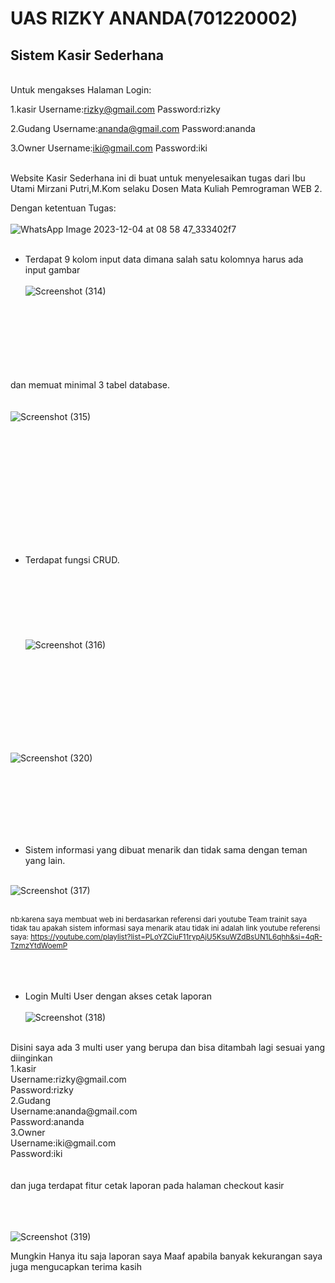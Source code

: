 

# UAS RIZKY ANANDA(701220002) <br>
## Sistem Kasir Sederhana 

<br>
Untuk mengakses Halaman Login:

1.kasir
Username:rizky@gmail.com
Password:rizky

2.Gudang
Username:ananda@gmail.com
Password:ananda

3.Owner
Username:iki@gmail.com
Password:iki
<br>
<br>
<p>Website Kasir Sederhana ini di buat untuk menyelesaikan tugas dari Ibu Utami Mirzani Putri,M.Kom selaku Dosen Mata Kuliah Pemrograman WEB 2.
</p>

Dengan ketentuan Tugas: <br><br>
![WhatsApp Image 2023-12-04 at 08 58 47_333402f7](https://github.com/RizkyAnandaWoW/UAS/assets/148051826/05e7657f-528d-4a91-b0d4-f1cdbd6fb192)<br><br>

- Terdapat 9 kolom input data dimana salah satu kolomnya harus ada input gambar
<br><br>
![Screenshot (314)](https://github.com/RizkyAnandaWoW/UAS/assets/148051826/37c49d88-d677-43ee-9f23-f9d9aa6a21d8)

<br><br>
<br>
<br>
<br><br>
<br>
dan memuat minimal 3 tabel database. <br><br><br>
![Screenshot (315)](https://github.com/RizkyAnandaWoW/UAS/assets/148051826/b2ee247b-05a9-40a0-bd1b-215e8c80f722)

<br><br>

<br>
<br>
<br>
<br>
<br><br><br><br>

- Terdapat fungsi CRUD.<br>
<br><br><br><br><br><br><br>
![Screenshot (316)](https://github.com/RizkyAnandaWoW/UAS/assets/148051826/37dd503f-1c22-4bd0-a2b1-148a078ac56c)
<br>
<br>
<br><br><br><br>
<br><br>

![Screenshot (320)](https://github.com/RizkyAnandaWoW/UAS/assets/148051826/42828c44-296c-4bd9-a51a-0bbe087f0859)

<br><br><br><br>
<br><br>

- Sistem informasi yang dibuat menarik dan tidak sama dengan teman yang lain.<br><br>

![Screenshot (317)](https://github.com/RizkyAnandaWoW/UAS/assets/148051826/cdc269a5-d39c-4dfd-b65b-e4e1cab4c1ea)
<br><br>

<small>nb:karena saya membuat web ini berdasarkan referensi dari youtube Team trainit saya tidak tau apakah sistem informasi saya menarik atau tidak
ini adalah link youtube referensi saya: https://youtube.com/playlist?list=PLoYZCiuF11rypAjU5KsuWZdBsUN1L6qhh&si=4qR-TzmzYtdWoemP</small>
<br>
<br>
<br>
<br>

- Login Multi User dengan akses cetak laporan <br><br>
![Screenshot (318)](https://github.com/RizkyAnandaWoW/UAS/assets/148051826/add919c1-8887-4d7e-ba11-d0606162590a)
<br>
Disini saya ada 3 multi user yang berupa dan bisa ditambah lagi sesuai yang diinginkan 
<br>
1.kasir
<br>Username:rizky@gmail.com
<br>Password:rizky
<br>
2.Gudang
<br>Username:ananda@gmail.com
<br>Password:ananda
<br>
3.Owner
<br>Username:iki@gmail.com
<br>Password:iki
<br><br><br>
dan juga terdapat fitur cetak laporan pada halaman checkout kasir<br><br>

<br><br>
![Screenshot (319)](https://github.com/RizkyAnandaWoW/UAS/assets/148051826/b3e47840-12fe-4412-afcf-bd7c65e4651a)

<p>Mungkin Hanya itu saja laporan saya Maaf apabila banyak kekurangan saya juga mengucapkan terima kasih  </p>

 


